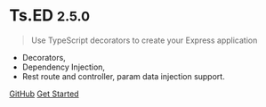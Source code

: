 <!-- _coverpage.md -->


# Ts.ED <small class="version">2.5.0</small>

> Use TypeScript decorators to create your Express application

* Decorators,
* Dependency Injection,
* Rest route and controller, param data injection support.

[GitHub](https://github.com/Romakita/ts-express-decorators/)
[Get Started](#tsed)

